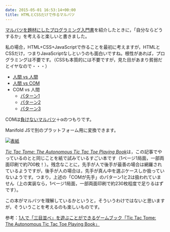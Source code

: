 ```yaml
---
date: 2015-05-01 16:53:14+00:00
title: HTMLとCSSだけで作るマルバツ
---
```


[マルバツを題材にしたプログラミング入門書](/2015/04/30/introduction-to-programs-that-change-the-worldview/)を紹介したときに，「自分ならどうするか」を考えると楽しいと書きました。

私の場合，HTML+CSS+JavaScriptで作ることを最初に考えますが，HTMLとCSSだけ，つまりJavaScriptなしというのも面白いですね。根性があれば，プログラミングは不要です。（CSSも本質的には不要ですが，見た目があまり貧弱だとイヤなので・・・）

<ul>
  <li><a href='/tictactoe/static/board/1.html'>人間 vs 人間</a></li>
  <li><a href='/tictactoe/static/play/1.html'>人間 vs COM</a></li>
  <li>COM vs 人間
    <ul>
      <li><a href='/tictactoe/static/play1/1.html'>パターン1</a></li>
      <li><a href='/tictactoe/static/play2/1.html'>パターン2</a></li>
      <li><a href='/tictactoe/static/play3/1.html'>パターン3</a></li>
    </ul>
  </li>
</ul>

COMは[負けないマルバツ](/2008/05/02/neverlose-tictactor/)＋αのつもりです。

Manifold JSで別のプラットフォーム用に変換できます。

[![表紙](https://images-fe.ssl-images-amazon.com/images/P/1594746877.09.jpg)](https://www.amazon.co.jp/dp/1594746877?tag=inquisitor-22)

[_Tic Tac Tome: The Autonomous Tic Tac Toe Playing Book_](https://www.amazon.co.jp/dp/1594746877?tag=inquisitor-22)は，この記事でやっているのとと同じことを紙で試みているすごい本です（1ページ1局面，一部両面印刷で約700枚！）。残念なことに，先手が人で後手が最善の場合は網羅されているようですが，後手が人の場合は，先手が真ん中を選ぶケースしか扱っていないようです。つまり，上述の「COMが先手」のパターン1と2は扱われていません（上の実装なら，1ページ1局面，一部両面印刷で約230枚程度で足りるはずです）。

この本がマルバツを理解しているかというと，そういうわけではないと思いますが，そういうことを考えるのも楽しいものです。

参考：[1人で「三目並べ」を遊ぶことができるゲームブック「Tic Tac Tome: The Autonomous Tic Tac Toe Playing Book」](https://dailynewsagency.com/2014/06/18/a-book-that-plays-tic-u8j/)
